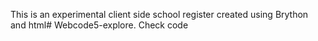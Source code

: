 This is an experimental client side school register created using Brython and html# Webcode5-explore. Check code